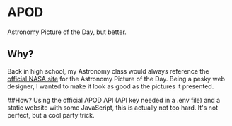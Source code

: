 # APOD
Astronomy Picture of the Day, but better.

## Why?
Back in high school, my Astronomy class would always reference the [official NASA site](https://apod.nasa.gov) for the Astronomy Picture of the Day. Being a pesky web designer, I wanted to make it look as good as the pictures it presented.

##How?
Using the official APOD API (API key needed in a .env file) and a static website with some JavaScript, this is actually not too hard. It's not perfect, but a cool party trick.
